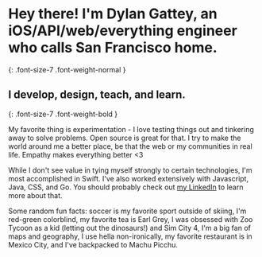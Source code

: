 # Hey there! I'm Dylan Gattey, an iOS/API/web/everything engineer who calls San Francisco home.
{: .font-size-7 .font-weight-normal }

## I develop, design, teach, and learn.
{: .font-size-7 .font-weight-bold }

My favorite thing is experimentation - I love testing things out and tinkering
away to solve problems. Open source is great for that. I try to make the
world around me a better place, be that the web or my communities in real life.
Empathy makes everything better <3

While I don't see value in tying myself strongly to certain technologies, I'm
most accomplished in Swift. I've also worked extensively with Javascript, Java,
CSS, and Go. You should probably check out
[my LinkedIn](https://www.linkedin.com/in/dgattey/) to learn more about that.

Some random fun facts: soccer is my favorite sport outside of skiing,
I'm red-green colorblind, my favorite tea is Earl Grey, I was obsessed with Zoo
Tycoon as a kid (letting out the dinosaurs!) and Sim City 4, I'm a big fan of
maps and geography, I use hella non-ironically, my favorite restaurant is in
Mexico City, and I've backpacked to Machu Picchu.

